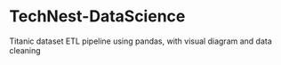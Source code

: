 # TechNest-DataScience
 Titanic dataset ETL pipeline using pandas, with visual diagram and data cleaning
